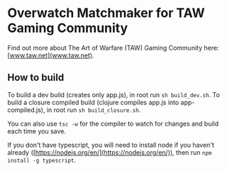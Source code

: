 # Overwatch Matchmaker for TAW Gaming Community
Find out more about The Art of Warfare (TAW) Gaming Community here: [www.taw.net](www.taw.net).

## How to build

To build a dev build (creates only app.js), in root run `sh build_dev.sh`.
To build a closure compiled build (clojure compiles app.js into app-compiled.js), in root run `sh build_closure.sh`.

You can also use `tsc -w` for the compiler to watch for changes and build each time you save.

If you don't have typescript, you will need to install node if you haven't already ([https://nodejs.org/en/](https://nodejs.org/en/)), then run `npm install -g typescript`.